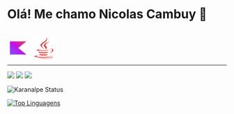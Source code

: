 # Olá! Me chamo Nicolas Cambuy 👋

<div style="display: inline_block"><br>
  <img align="center" alt="Nicolas-KOTLIN" height="40" width="50" src="https://raw.githubusercontent.com/devicons/devicon/master/icons/kotlin/kotlin-original.svg">
  <img align="center" alt="Nicolas-JAVA" height="50" width="60" src="https://raw.githubusercontent.com/devicons/devicon/master/icons/java/java-plain.svg">
</div>
  
 <hr>
  
<div>
  <a href="https://instagram.com/nicolas_rochac" target="_blank"><img src="https://img.shields.io/badge/-Instagram-%23E4405F?style=for-the-badge&logo=instagram&logoColor=white&labelColor=4c18ff&color=4c18ff" target="_blank"></a>
  <a href = "mailto:nicolasrochabr@gmail.com"><img src="https://img.shields.io/badge/-Gmail-%23333?style=for-the-badge&logo=gmail&logoColor=white&labelColor=db0000&color=db0000" target="_blank"></a>
  <a href="https://www.linkedin.com/in/douglas-laurindo-7b8aa3187/(https://www.linkedin.com/in/nicolas-rocha-cambuy-1a8bb218b/)" target="_blank"><img src="https://img.shields.io/badge/-LinkedIn-%230077B5?style=for-the-badge&logo=linkedin&logoColor=white&labelColor=0059db&color=0059db" target="_blank"></a> 
</div>

![Karanalpe Status](https://github-readme-stats.vercel.app/api?username=karanalpe&show_icons=true)

[![Top Linguagens](https://github-readme-stats.vercel.app/api/top-langs/?username=karanalpe&layout=compact)](https://github.com/anuraghazra/github-readme-stats)
